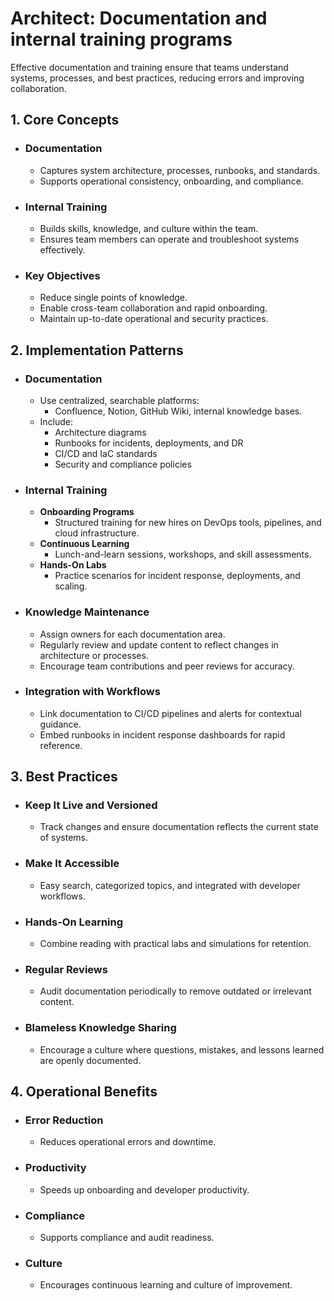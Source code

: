 # Architect: Documentation and internal training programs

Effective documentation and training ensure that teams understand systems, processes, and best practices, reducing errors and improving collaboration.

## 1. Core Concepts
- ### Documentation
	- Captures system architecture, processes, runbooks, and standards.
	- Supports operational consistency, onboarding, and compliance.
- ### Internal Training
	- Builds skills, knowledge, and culture within the team.
	- Ensures team members can operate and troubleshoot systems effectively.
- ### Key Objectives
	- Reduce single points of knowledge.
	- Enable cross-team collaboration and rapid onboarding.
	- Maintain up-to-date operational and security practices.
## 2. Implementation Patterns
- ### Documentation
	- Use centralized, searchable platforms:
		- Confluence, Notion, GitHub Wiki, internal knowledge bases.
	- Include:
		- Architecture diagrams
		- Runbooks for incidents, deployments, and DR
		- CI/CD and IaC standards
		- Security and compliance policies
- ### Internal Training
	- **Onboarding Programs**
		- Structured training for new hires on DevOps tools, pipelines, and cloud infrastructure.
	- **Continuous Learning**
		- Lunch-and-learn sessions, workshops, and skill assessments.
	- **Hands-On Labs**
		- Practice scenarios for incident response, deployments, and scaling.
- ### Knowledge Maintenance
	- Assign owners for each documentation area.
	- Regularly review and update content to reflect changes in architecture or processes.
	- Encourage team contributions and peer reviews for accuracy.
- ### Integration with Workflows
	- Link documentation to CI/CD pipelines and alerts for contextual guidance.
	- Embed runbooks in incident response dashboards for rapid reference.
## 3. Best Practices
- ### Keep It Live and Versioned
	- Track changes and ensure documentation reflects the current state of systems.
- ### Make It Accessible
	- Easy search, categorized topics, and integrated with developer workflows.
- ### Hands-On Learning
	- Combine reading with practical labs and simulations for retention.
- ### Regular Reviews
	- Audit documentation periodically to remove outdated or irrelevant content.
- ### Blameless Knowledge Sharing
	- Encourage a culture where questions, mistakes, and lessons learned are openly documented.
## 4. Operational Benefits
- ### Error Reduction
	- Reduces operational errors and downtime.
- ### Productivity
	- Speeds up onboarding and developer productivity.
- ### Compliance
	- Supports compliance and audit readiness.
- ### Culture
	- Encourages continuous learning and culture of improvement.
